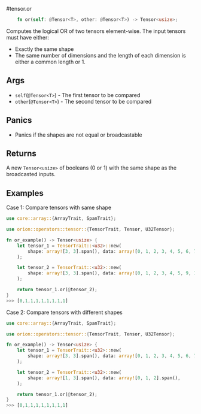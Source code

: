 #tensor.or

```rust
    fn or(self: @Tensor<T>, other: @Tensor<T>) -> Tensor<usize>;
```

Computes the logical OR of two tensors element-wise.
The input tensors must have either:
* Exactly the same shape
* The same number of dimensions and the length of each dimension is either a common length or 1.

## Args

* `self`(`@Tensor<T>`) - The first tensor to be compared
* `other`(`@Tensor<T>`) - The second tensor to be compared

## Panics

* Panics if the shapes are not equal or broadcastable

## Returns

A new `Tensor<usize>` of booleans (0 or 1) with the same shape as the broadcasted inputs.

## Examples

Case 1: Compare tensors with same shape

```rust
use core::array::{ArrayTrait, SpanTrait};

use orion::operators::tensor::{TensorTrait, Tensor, U32Tensor};

fn or_example() -> Tensor<usize> {
    let tensor_1 = TensorTrait::<u32>::new(
        shape: array![3, 3].span(), data: array![0, 1, 2, 3, 4, 5, 6, 7, 8].span(),
    );

    let tensor_2 = TensorTrait::<u32>::new(
        shape: array![3, 3].span(), data: array![0, 1, 2, 3, 4, 5, 9, 1, 5].span(),
    );

    return tensor_1.or(@tensor_2);
}
>>> [0,1,1,1,1,1,1,1,1]
```

Case 2: Compare tensors with different shapes

```rust
use core::array::{ArrayTrait, SpanTrait};

use orion::operators::tensor::{TensorTrait, Tensor, U32Tensor};

fn or_example() -> Tensor<usize> {
    let tensor_1 = TensorTrait::<u32>::new(
        shape: array![3, 3].span(), data: array![0, 1, 2, 3, 4, 5, 6, 7, 8].span(),
    );

    let tensor_2 = TensorTrait::<u32>::new(
        shape: array![1, 3].span(), data: array![0, 1, 2].span(),
    );

    return tensor_1.or(@tensor_2);
}
>>> [0,1,1,1,1,1,1,1,1]
```
